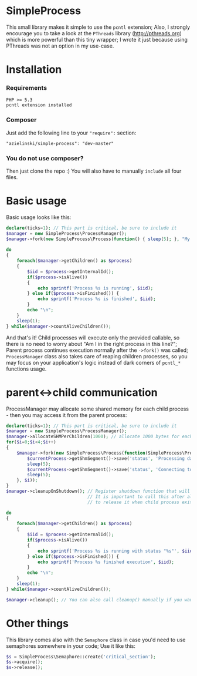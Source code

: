 # SimpleProcess #

This small library makes it simple to use the `pcntl` extension;
Also, I strongly encourage you to take a look at the `PThreads` library (http://pthreads.org) which is more powerful than this tiny wrapper; I wrote it just because using PThreads was not an option in my use-case.

# Installation #

### Requirements ###

    PHP >= 5.3
    pcntl extension installed

### Composer ###

Just add the following line to your `"require":` section:

    "azielinski/simple-process": "dev-master"
    
### You do not use composer? ###

Then just clone the repo :) You will also have to manually `include` all four files.

# Basic usage #

Basic usage looks like this:

```php
declare(ticks=1); // This part is critical, be sure to include it
$manager = new SimpleProcess\ProcessManager();
$manager->fork(new SimpleProcess\Process(function() { sleep(5); }, "My super cool process"));
    
do
{
    foreach($manager->getChildren() as $process)
    {
        $iid = $process->getInternalId();
        if($process->isAlive())
        {
            echo sprintf('Process %s is running', $iid);
        } else if($process->isFinished()) {
            echo sprintf('Process %s is finished', $iid);
        }
        echo "\n";
    }
    sleep(1);
} while($manager->countAliveChildren());
```
  
And that's it! Child processes will execute only the provided callable, so there is no need to worry about "Am I in the right process in this line?"; Parent process continues execution normally after the `->fork()` was called; `ProcessManager` class also takes care of reaping children processes, so you may focus on your application's logic instead of dark corners of `pcntl_*` functions usage.

# parent<->child communication #

ProcessManager may allocate some shared memory for each child process - then you may access it from the parent process:

```php
declare(ticks=1); // This part is critical, be sure to include it
$manager = new SimpleProcess\ProcessManager();
$manager->allocateSHMPerChildren(1000); // allocate 1000 bytes for each forked process
for($i=0;$i<4;$i++)
{
    $manager->fork(new SimpleProcess\Process(function(SimpleProcess\Process $currentProcess) {
        $currentProcess->getShmSegment()->save('status', 'Processing data...');
        sleep(5);
        $currentProcess->getShmSegment()->save('status', 'Connecting to the satellite...');
        sleep(5);
    }, $i));
}
$manager->cleanupOnShutdown(); // Register shutdown function that will release allocated shared memory;
                               // It is important to call this after all fork() calls, as we don't want
                               // to release it when child process exits

do
{
    foreach($manager->getChildren() as $process)
    {
        $iid = $process->getInternalId();
        if($process->isAlive())
        {
            echo sprintf('Process %s is running with status "%s"', $iid, $process->getShmSegment()->fetch('status'));
        } else if($process->isFinished()) {
            echo sprintf('Process %s finished execution', $iid);
        }
        echo "\n";
    }
    sleep(1);
} while($manager->countAliveChildren());

$manager->cleanup(); // You can also call cleanup() manually if you want to
```

# Other things #

This library comes also with the `Semaphore` class in case you'd need to use semaphores somewhere in your code; Use it like this:

```php
$s = SimpleProcess\Semaphore::create('critical_section');
$s->acquire();
$s->release();
```
    